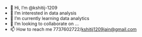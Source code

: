 - 👋 Hi, I’m @kshitij-1209
- 👀 I’m interested in data analysis
- 🌱 I’m currently learning data analytics
- 💞️ I’m looking to collaborate on ...
- 📫 How to reach me 7737602722/kshitij1209jain@gmail.com

<!---
kshitij-1209/kshitij-1209 is a ✨ special ✨ repository because its `README.md` (this file) appears on your GitHub profile.
You can click the Preview link to take a look at your changes.
--->
